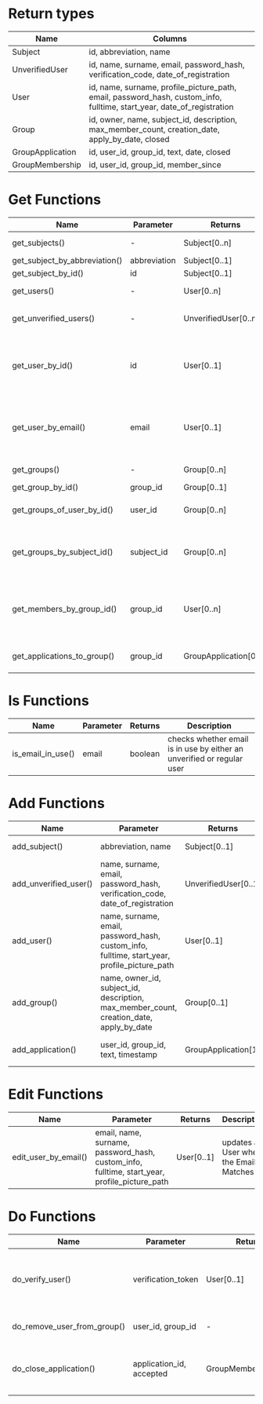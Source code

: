 # Return types
| Name             | Columns                                                                                                                |
| ---------------- | ---------------------------------------------------------------------------------------------------------------------- |
| Subject          | id, abbreviation, name                                                                                                 |
| UnverifiedUser   | id, name, surname, email, password_hash, verification_code, date_of_registration                                       |
| User             | id, name, surname, profile_picture_path, email, password_hash, custom_info, fulltime, start_year, date_of_registration |
| Group            | id, owner, name, subject_id, description, max_member_count, creation_date, apply_by_date, closed                       |
| GroupApplication | id, user_id, group_id, text, date, closed                                                                              |
| GroupMembership  | id, user_id, group_id, member_since                                                                                    |

# Get Functions
| Name | Parameter | Returns | Description |
|---|---|---|---|
|get_subjects()|-|Subject[0..n] |Returns all subjects in DB|
|get_subject_by_abbreviation()|abbreviation|Subject[0..1] |Returns subject|
|get_subject_by_id()|id|Subject[0..1] |Returns subject|
|get_users()|-| User[0..n] |Returns all users in DB|
|get_unverified_users()|-| UnverifiedUser[0..n] |Returns all unverified_users in DB|
|get_user_by_id()|id| User[0..1] |Returns user matching the id if nothing matches it returns empty results|
|get_user_by_email()|email| User[0..1] |Returns user matching the email if nothing matches it returns empty results|
|get_groups()| - | Group[0..n] |Returns all groups|
|get_group_by_id()| group_id | Group[0..1] |Returns group|
|get_groups_of_user_by_id()|user_id| Group[0..n] |Returns all the groups the user is a member of|
|get_groups_by_subject_id()|subject_id| Group[0..n] |Returns all the groups associated with the given subject|
|get_members_by_group_id()|group_id| User[0..n] |Returns all members of the group. If group does not exist, returns an empty list.|
|get_applications_to_group()|group_id| GroupApplication[0..n] |Returns all open applications to the group.|

# Is Functions
| Name | Parameter | Returns | Description |
|---|---|---|---|
|is_email_in_use()|email|boolean|checks whether email is in use by either an unverified or regular user|

# Add Functions
| Name | Parameter | Returns | Description |
|---|---|---|---|
|add_subject()|abbreviation, name| Subject[0..1] |adds subject and returns it|
|add_unverified_user()|name, surname, email, password_hash, verification_code, date_of_registration| UnverifiedUser[0..1] |adds unverifiedUser and returns it|
|add_user()|name, surname, email, password_hash, custom_info, fulltime, start_year, profile_picture_path| User[0..1] |adds user and returns it|
|add_group()|name, owner_id, subject_id, description, max_member_count, creation_date, apply_by_date| Group[0..1] |adds group and returns it|
|add_application()|user_id, group_id, text, timestamp| GroupApplication[1] |Adds a new group-application|

# Edit Functions
| Name | Parameter | Returns | Description |
|---|---|---|---|
|edit_user_by_email()|email, name, surname, password_hash, custom_info, fulltime, start_year, profile_picture_path| User[0..1] |updates a User where the Email Matches|

# Do Functions
| Name | Parameter | Returns | Description |
|---|---|---|---|
|do_verify_user()|verification_token| User[0..1] |Verifies the user with the given verification code if it exists, returns the now verified user|
|do_remove_user_from_group()|user_id, group_id| - |Kicks the user from the group if present|
|do_close_application()|application_id, accepted| GroupMembership[0..1] |Closes the application. If `accepted`, a GroupMembership is created.|
